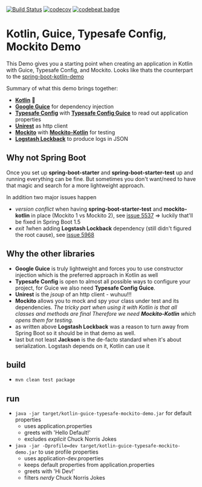 [![Build Status](https://travis-ci.org/dnltsk/kotlin-guice-typesafe-mockito-demo.svg?branch=master)](https://travis-ci.org/dnltsk/kotlin-guice-typesafe-mockito-demo) [![codecov](https://codecov.io/gh/dnltsk/kotlin-guice-typesafe-mockito-demo/branch/master/graph/badge.svg)](https://codecov.io/gh/dnltsk/kotlin-guice-typesafe-mockito-demo)
 [![codebeat badge](https://codebeat.co/badges/9fcb09b1-15d8-4b3d-a3cc-fd8f7f81b412)](https://codebeat.co/projects/github-com-dnltsk-kotlin-guice-typesafe-mockito-demo)


# Kotlin, Guice, Typesafe Config, Mockito Demo

This Demo gives you a starting point when creating an application in Kotlin with Guice, Typesafe Config, and Mockito.
Looks like thats the counterpart to the [spring-boot-kotlin-demo](https://github.com/sdeleuze/spring-boot-kotlin-demo)

Summary of what this demo brings together: 
* [**Kotlin**](https://github.com/JetBrains/kotlin) :rocket: 
* [**Google Guice**](https://github.com/google/guice) for dependency injection
* [**Typesafe Config**](https://github.com/typesafehub/config) with [**Typesafe Config Guice**](https://github.com/racc/typesafeconfig-guice) to read out application properties
* [**Unirest**](https://github.com/Mashape/unirest-java) as http client
* [**Mockito**](https://github.com/mockito/mockito) with [**Mockito-Kotlin**](https://github.com/nhaarman/mockito-kotlin) for testing
* [**Logstash Lockback**](https://github.com/logstash/logstash-logback-encoder) to produce logs in JSON

## Why not Spring Boot

Once you set up **spring-boot-starter** and **spring-boot-starter-test** up and running everything can be fine. 
But sometimes you don't want/need to have that magic and search for a more lightweight approach.

In addition two major issues happen
* *version conflict* when having **spring-boot-starter-test** and **mockito-kotlin** in place (Mockito 1 vs Mockito 2), see [issue 5537](https://github.com/spring-projects/spring-boot/issues/5537) 
=> luckily that'll be fixed in Spring Boot 1.5
* *exit 1*when adding **Logstash Lockback** dependency (still didn't figured the root cause), see [issue 5968](https://github.com/spring-projects/spring-boot/issues/5968)

## Why the other libraries
* **Google Guice** is truly lightweight and forces you to use constructor injection which is the preferred approach in Kotlin as well
* **Typesafe Config** is open to almost all possible ways to configure your project, for Guice we also need **Typesafe Config Guice**. 
* **Unirest** is the *jsoup* of an http client - wuhuu!!!
* **Mockito** allows you to mock and spy your class under test and its dependencies.
*The tricky part when using it with Kotlin is that all classes and methods are final
Therefore we need **Mockito-Kotlin** which opens them for testing.*
* as written above **Logstash Lockback** was a reason to turn away from Spring Boot so it should be in that demo as well.
* last but not least **Jackson** is the de-facto standard when it's about serialization. Logstash depends on it, Kotlin can use it 

## build

* `mvn clean test package`

## run

* `java -jar target/kotlin-guice-typesafe-mockito-demo.jar` for default properties
  * uses application.properties
  * greets with 'Hello Default!'
  * excludes _explicit_ Chuck Norris Jokes
* `java -jar -Dprofile=dev target/kotlin-guice-typesafe-mockito-demo.jar` to use profile properties
  * uses application-dev.properties
  * keeps default properties from application.properties
  * greets with 'Hi Dev!'
  * filters _nerdy_ Chuck Norris Jokes